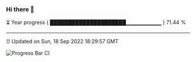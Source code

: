 ### Hi there 👋

⏳ Year progress { █████████████████████▁▁▁▁▁▁▁▁▁ } 71.44 %

---

⏰ Updated on Sun, 18 Sep 2022 18:29:57 GMT

![Progress Bar CI](https://github.com/ZhaoGui/ZhaoGui/workflows/Progress%20Bar%20CI/badge.svg)
